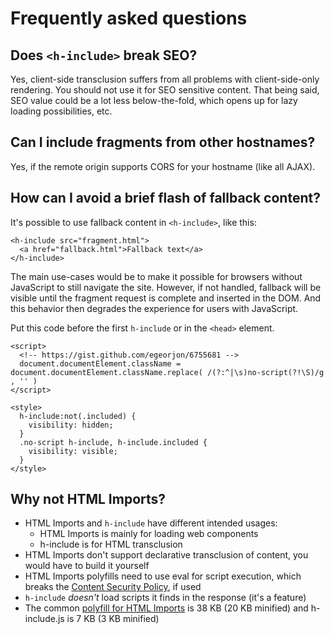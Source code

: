 # Frequently asked questions

## Does `<h-include>` break SEO?

Yes, client-side transclusion suffers from all problems with client-side-only rendering. You should not use it for SEO sensitive content. That being said, SEO value could be a lot less below-the-fold, which opens up for lazy loading possibilities, etc.

## Can I include fragments from other hostnames?

Yes, if the remote origin supports CORS for your hostname (like all AJAX).

## How can I avoid a brief flash of fallback content?

It's possible to use fallback content in `<h-include>`, like this:

```
<h-include src="fragment.html">
  <a href="fallback.html">Fallback text</a>
</h-include>
```

The main use-cases would be to make it possible for browsers without JavaScript to still navigate the site. However, if not handled, fallback will be visible until the fragment request is complete and inserted in the DOM. And this behavior then degrades the experience for users with JavaScript.

Put this code before the first `h-include` or in the `<head>` element.

```
<script>
  <!-- https://gist.github.com/egeorjon/6755681 -->
  document.documentElement.className = document.documentElement.className.replace( /(?:^|\s)no-script(?!\S)/g , '' )
</script>

<style>
  h-include:not(.included) {
    visibility: hidden;
  }
  .no-script h-include, h-include.included {
    visibility: visible;
  }
</style>
```

## Why not HTML Imports?

- HTML Imports and `h-include` have different intended usages:
  - HTML Imports is mainly for loading web components
  - h-include is for HTML transclusion
- HTML Imports don't support declarative transclusion of content, you would have to build it yourself
- HTML Imports polyfills need to use eval for script execution, which breaks the [Content Security Policy](https://developer.mozilla.org/en-US/docs/Web/Security/CSP), if used
- `h-include` *doesn't* load scripts it finds in the response (it's a feature)
- The common [polyfill for HTML Imports]() is 38 KB (20 KB minified) and h-include.js is 7 KB (3 KB minified)
